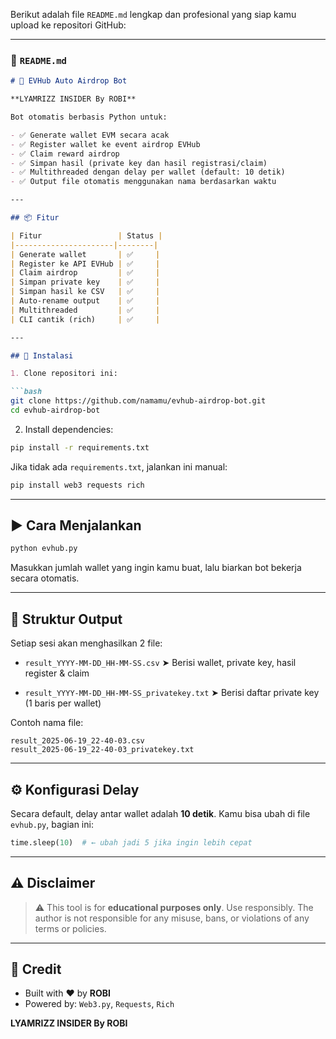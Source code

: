 Berikut adalah file `README.md` lengkap dan profesional yang siap kamu upload ke repositori GitHub:

---

### 📄 `README.md`

````markdown
# 🚀 EVHub Auto Airdrop Bot

**LYAMRIZZ INSIDER By ROBI**

Bot otomatis berbasis Python untuk:

- ✅ Generate wallet EVM secara acak
- ✅ Register wallet ke event airdrop EVHub
- ✅ Claim reward airdrop
- ✅ Simpan hasil (private key dan hasil registrasi/claim)
- ✅ Multithreaded dengan delay per wallet (default: 10 detik)
- ✅ Output file otomatis menggunakan nama berdasarkan waktu

---

## 📦 Fitur

| Fitur                 | Status |
|----------------------|--------|
| Generate wallet       | ✅     |
| Register ke API EVHub | ✅     |
| Claim airdrop         | ✅     |
| Simpan private key    | ✅     |
| Simpan hasil ke CSV   | ✅     |
| Auto-rename output    | ✅     |
| Multithreaded         | ✅     |
| CLI cantik (rich)     | ✅     |

---

## 🧰 Instalasi

1. Clone repositori ini:

```bash
git clone https://github.com/namamu/evhub-airdrop-bot.git
cd evhub-airdrop-bot
````

2. Install dependencies:

```bash
pip install -r requirements.txt
```

Jika tidak ada `requirements.txt`, jalankan ini manual:

```bash
pip install web3 requests rich
```

---

## ▶️ Cara Menjalankan

```bash
python evhub.py
```

Masukkan jumlah wallet yang ingin kamu buat, lalu biarkan bot bekerja secara otomatis.

---

## 📂 Struktur Output

Setiap sesi akan menghasilkan 2 file:

* `result_YYYY-MM-DD_HH-MM-SS.csv`
  ➤ Berisi wallet, private key, hasil register & claim

* `result_YYYY-MM-DD_HH-MM-SS_privatekey.txt`
  ➤ Berisi daftar private key (1 baris per wallet)

Contoh nama file:

```
result_2025-06-19_22-40-03.csv
result_2025-06-19_22-40-03_privatekey.txt
```

---

## ⚙️ Konfigurasi Delay

Secara default, delay antar wallet adalah **10 detik**.
Kamu bisa ubah di file `evhub.py`, bagian ini:

```python
time.sleep(10)  # ← ubah jadi 5 jika ingin lebih cepat
```

---

## ⚠️ Disclaimer

> ⚠️ This tool is for **educational purposes only**. Use responsibly.
> The author is not responsible for any misuse, bans, or violations of any terms or policies.

---

## 👑 Credit

* Built with ❤️ by **ROBI**
* Powered by: `Web3.py`, `Requests`, `Rich`

**LYAMRIZZ INSIDER By ROBI**

